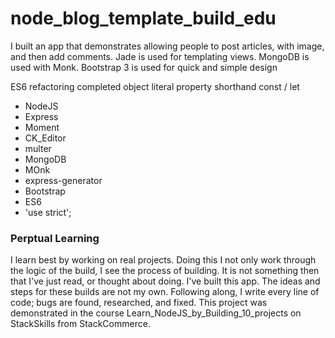 # node_blog_template_build_edu

I built an app that demonstrates allowing people to post articles, with image, and then add comments. Jade is used for templating views.  MongoDB is used with Monk. Bootstrap 3 is used for quick and simple design

ES6 refactoring completed
  object literal property shorthand
  const / let
  

<ul>
  <li>NodeJS</li>
  <li>Express</li>
  <li>Moment</li>
  <li>CK_Editor</li>
  <li>multer</li>
  <li>MongoDB</li>
  <li>MOnk</li>
  <li>express-generator</li>
  <li>Bootstrap</li>
  <li>ES6</li>
  <li>'use strict';</li>
</ul>

### Perptual Learning
I learn best by working on real projects. Doing this I not only work through the logic of the build, I see the process of building. It is not something then that I've just read, or thought about doing. I've built this app. The ideas and steps for these builds are not my own. Following along, I write every line of code; bugs are found, researched, and fixed. This project was demonstrated in the course Learn_NodeJS_by_Building_10_projects on StackSkills from StackCommerce.